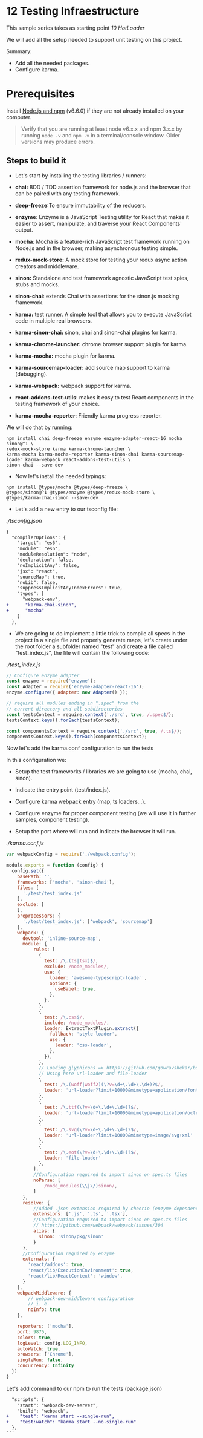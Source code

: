 # 12 Testing Infraestructure

This sample series takes as starting point _10 HotLoader_

We will add all the setup needed to support unit testing on this project.

Summary:

- Add all the needed packages.
- Configure karma.



# Prerequisites

Install [Node.js and npm](https://nodejs.org/en/) (v6.6.0) if they are not already installed on your computer.

> Verify that you are running at least node v6.x.x and npm 3.x.x by running `node -v` and `npm -v` in a terminal/console window. Older versions may produce errors.

## Steps to build it

- Let's start by installing the testing libraries / runners:

- **chai:** BDD / TDD assertion framework for node.js and the browser that can be paired with any testing framework.
- **deep-freeze**:To ensure immutability of the reducers.
- **enzyme**: Enzyme is a JavaScript Testing utility for React that makes it easier to assert, manipulate, and traverse your React Components' output.
- **mocha**: Mocha is a feature-rich JavaScript test framework running on Node.js and in the browser, making asynchronous testing simple.
- **redux-mock-store:** A mock store for testing your redux async action creators and middleware.
- **sinon:** Standalone and test framework agnostic JavaScript test spies, stubs and mocks.
- **sinon-chai**: extends Chai with assertions for the sinon.js mocking framework.
- **karma:** test runner. A simple tool that allows you to execute JavaScript code in multiple real browsers.
- **karma-sinon-chai:** sinon, chai and sinon-chai plugins for karma.
- **karma-chrome-launcher:** chrome browser support plugin for karma.
- **karma-mocha:** mocha plugin for karma.
- **karma-sourcemap-loader:** add source map support to karma (debugging).
- **karma-webpack:** webpack support for karma.
- **react-addons-test-utils**: makes it easy to test React components in the testing framework of your choice.
- **karma-mocha-reporter**: Friendly karma progress reporter.


We will do that by running:

```
npm install chai deep-freeze enzyme enzyme-adapter-react-16 mocha sinon@^1 \
redux-mock-store karma karma-chrome-launcher \
karma-mocha karma-mocha-reporter karma-sinon-chai karma-sourcemap-loader karma-webpack react-addons-test-utils \
sinon-chai --save-dev
```

- Now let's install the needed typings:

```
npm install @types/mocha @types/deep-freeze \
@types/sinon@^1 @types/enzyme @types/redux-mock-store \
@types/karma-chai-sinon --save-dev
```

- Let's add a new entry to our tsconfig file:

_./tsconfig.json_

```diff
{
  "compilerOptions": {
    "target": "es6",
    "module": "es6",
    "moduleResolution": "node",
    "declaration": false,
    "noImplicitAny": false,
    "jsx": "react",
    "sourceMap": true,
    "noLib": false,
    "suppressImplicitAnyIndexErrors": true,
    "types": [
      "webpack-env",
+      "karma-chai-sinon",
+      "mocha"
    ]
  },
```

- We are going to do implement a little trick to compile all specs in the project in a single file and properly generate
maps, let's create under the root folder a subfolder named "test" and create a file called "test_index.js", the file will contain the following code:

_./test_index.js_

````javascript
// Configure enzyme adapter
const enzyme = require('enzyme');
const Adapter = require('enzyme-adapter-react-16');
enzyme.configure({ adapter: new Adapter() });

// require all modules ending in ".spec" from the
// current directory and all subdirectories
const testsContext = require.context('./src', true, /.spec$/);
testsContext.keys().forEach(testsContext);

const componentsContext = require.context('./src', true, /.ts$/);
componentsContext.keys().forEach(componentsContext);

````

Now let's add the karma.conf configuration to run the tests

In this configuration we:
  - Setup the test frameworks / libraries
we are going to use (mocha, chai, sinon).

  -  Indicate the entry point (test/index.js).

  - Configure karma webpack entry (map, ts loaders...).

  - Configure enzyme for proper component testing (we will use it
    in further samples, component testing).

  -  Setup the port where will run and indicate the browser it will run.

_./karma.conf.js_

```javascript
var webpackConfig = require('./webpack.config');

module.exports = function (config) {
  config.set({
    basePath: '',
    frameworks: ['mocha', 'sinon-chai'],
    files: [
      './test/test_index.js'
    ],
    exclude: [
    ],
    preprocessors: {
      './test/test_index.js': ['webpack', 'sourcemap']
    },
    webpack: {
      devtool: 'inline-source-map',
      module: {
          rules: [
            {
              test: /\.(ts|tsx)$/,
              exclude: /node_modules/,
              use: {
                loader: 'awesome-typescript-loader',
                options: {
                  useBabel: true,
                },
              },
            },
            {
              test: /\.css$/,
              include: /node_modules/,
              loader: ExtractTextPlugin.extract({
                fallback: 'style-loader',
                use: {
                  loader: 'css-loader',
                },
              }),
            },
            // Loading glyphicons => https://github.com/gowravshekar/bootstrap-webpack
            // Using here url-loader and file-loader
            {
              test: /\.(woff|woff2)(\?v=\d+\.\d+\.\d+)?$/,
              loader: 'url-loader?limit=10000&mimetype=application/font-woff'
            },
            {
              test: /\.ttf(\?v=\d+\.\d+\.\d+)?$/,
              loader: 'url-loader?limit=10000&mimetype=application/octet-stream'
            },
            {
              test: /\.svg(\?v=\d+\.\d+\.\d+)?$/,
              loader: 'url-loader?limit=10000&mimetype=image/svg+xml'
            },
            {
              test: /\.eot(\?v=\d+\.\d+\.\d+)?$/,
              loader: 'file-loader'
            },
          ],
          //Configuration required to import sinon on spec.ts files
          noParse: [
              /node_modules(\\|\/)sinon/,
          ]
      },
      resolve: {
          //Added .json extension required by cheerio (enzyme dependency)
          extensions: ['.js', '.ts', '.tsx'],
          //Configuration required to import sinon on spec.ts files
          // https://github.com/webpack/webpack/issues/304
          alias: {
            sinon: 'sinon/pkg/sinon'
          }
      },
      //Configuration required by enzyme
      externals: {
        'react/addons': true,
        'react/lib/ExecutionEnvironment': true,
        'react/lib/ReactContext': 'window',
      }
    },
    webpackMiddleware: {
        // webpack-dev-middleware configuration
        // i. e.
        noInfo: true
    },

    reporters: ['mocha'],
    port: 9876,
    colors: true,
    logLevel: config.LOG_INFO,
    autoWatch: true,
    browsers: ['Chrome'],
    singleRun: false,
    concurrency: Infinity
  })
}
```

Let's add  command to our npm to run the tests (package.json)

````diff
  "scripts": {
    "start": "webpack-dev-server",
    "build": "webpack",
+    "test": "karma start --single-run",
+    "test:watch": "karma start --no-single-run"
  },
```


